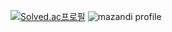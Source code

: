 [![Solved.ac프로필](http://mazassumnida.wtf/api/v2/generate_badge?boj=dong0625)](https://solved.ac/dong0625)
![mazandi profile](http://mazandi.herokuapp.com/api?handle=dong0625&theme=dark)

